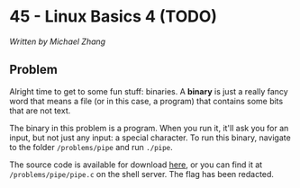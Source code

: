 # 45 - Linux Basics 4 (TODO)

*Written by Michael Zhang*

## Problem

Alright time to get to some fun stuff: binaries. A **binary** is just a really fancy word that means a file (or in this case, a program) that contains some bits that are not text.

The binary in this problem is a program. When you run it, it'll ask you for an input, but not just any input: a special character. To run this binary, navigate to the folder `/problems/pipe` and run `./pipe`.

The source code is available for download [here](pipe.c), or you can find it at `/problems/pipe/pipe.c` on the shell server. The flag has been redacted.